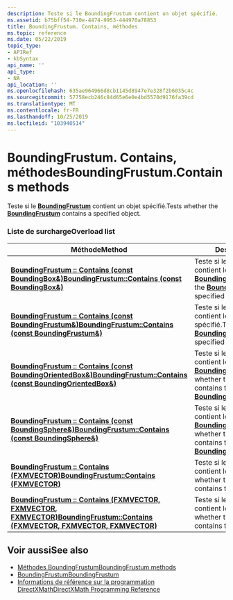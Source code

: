 ```yaml
---
description: Teste si le BoundingFrustum contient un objet spécifié.
ms.assetid: b75bff54-710e-4474-9953-444970a78853
title: BoundingFrustum. Contains, méthodes
ms.topic: reference
ms.date: 05/22/2019
topic_type:
- APIRef
- kbSyntax
api_name: ''
api_type:
- NA
api_location: ''
ms.openlocfilehash: 635ae964966d8cb1145d8947e7e328f2b6035c4c
ms.sourcegitcommit: 57758ecb246c84d65e6e0e4bd5570d9176fa39cd
ms.translationtype: MT
ms.contentlocale: fr-FR
ms.lasthandoff: 10/25/2019
ms.locfileid: "103940514"
---
```

# <a name="boundingfrustumcontains-methods"></a><span data-ttu-id="075ca-103">BoundingFrustum. Contains, méthodes</span><span class="sxs-lookup"><span data-stu-id="075ca-103">BoundingFrustum.Contains methods</span></span>

<span data-ttu-id="075ca-104">Teste si le [**BoundingFrustum**](/windows/desktop/api/directxcollision/ns-directxcollision-boundingfrustum) contient un objet spécifié.</span><span class="sxs-lookup"><span data-stu-id="075ca-104">Tests whether the [**BoundingFrustum**](/windows/desktop/api/directxcollision/ns-directxcollision-boundingfrustum) contains a specified object.</span></span>

### <a name="overload-list"></a><span data-ttu-id="075ca-105">Liste de surcharge</span><span class="sxs-lookup"><span data-stu-id="075ca-105">Overload list</span></span>

| <span data-ttu-id="075ca-106">Méthode</span><span class="sxs-lookup"><span data-stu-id="075ca-106">Method</span></span> | <span data-ttu-id="075ca-107">Description</span><span class="sxs-lookup"><span data-stu-id="075ca-107">Description</span></span> |
|-|-|
| <span data-ttu-id="075ca-108">[**BoundingFrustum :: Contains (const BoundingBox&)**](/windows/desktop/api/directxcollision/nf-directxcollision-boundingfrustum-contains(constboundingbox_))</span><span class="sxs-lookup"><span data-stu-id="075ca-108">[**BoundingFrustum::Contains (const BoundingBox&)**](/windows/desktop/api/directxcollision/nf-directxcollision-boundingfrustum-contains(constboundingbox_))</span></span> | <span data-ttu-id="075ca-109">Teste si le [**BoundingFrustum**](/windows/desktop/api/directxcollision/ns-directxcollision-boundingfrustum) contient le [**BoundingBox**](/windows/desktop/api/DirectXCollision/ns-directxcollision-boundingbox)spécifié.</span><span class="sxs-lookup"><span data-stu-id="075ca-109">Tests whether the [**BoundingFrustum**](/windows/desktop/api/directxcollision/ns-directxcollision-boundingfrustum) contains the specified [**BoundingBox**](/windows/desktop/api/DirectXCollision/ns-directxcollision-boundingbox).</span></span> |
| <span data-ttu-id="075ca-110">[**BoundingFrustum :: Contains (const BoundingFrustum&)**](/windows/desktop/api/directxcollision/nf-directxcollision-boundingfrustum-contains(constboundingfrustum_))</span><span class="sxs-lookup"><span data-stu-id="075ca-110">[**BoundingFrustum::Contains (const BoundingFrustum&)**](/windows/desktop/api/directxcollision/nf-directxcollision-boundingfrustum-contains(constboundingfrustum_))</span></span> | <span data-ttu-id="075ca-111">Teste si le [**BoundingFrustum**](/windows/desktop/api/directxcollision/ns-directxcollision-boundingfrustum) contient le **BoundingFrustum** spécifié.</span><span class="sxs-lookup"><span data-stu-id="075ca-111">Tests whether the [**BoundingFrustum**](/windows/desktop/api/directxcollision/ns-directxcollision-boundingfrustum) contains the specified **BoundingFrustum**.</span></span> |
| <span data-ttu-id="075ca-112">[**BoundingFrustum :: Contains (const BoundingOrientedBox&)**](/windows/desktop/api/directxcollision/nf-directxcollision-boundingfrustum-contains(constboundingorientedbox_))</span><span class="sxs-lookup"><span data-stu-id="075ca-112">[**BoundingFrustum::Contains (const BoundingOrientedBox&)**](/windows/desktop/api/directxcollision/nf-directxcollision-boundingfrustum-contains(constboundingorientedbox_))</span></span> | <span data-ttu-id="075ca-113">Teste si le [**BoundingFrustum**](/windows/desktop/api/directxcollision/ns-directxcollision-boundingfrustum) contient le [**BoundingOrientedBox**](/windows/desktop/api/directxcollision/ns-directxcollision-boundingorientedbox)spécifié.</span><span class="sxs-lookup"><span data-stu-id="075ca-113">Tests whether the [**BoundingFrustum**](/windows/desktop/api/directxcollision/ns-directxcollision-boundingfrustum) contains the specified [**BoundingOrientedBox**](/windows/desktop/api/directxcollision/ns-directxcollision-boundingorientedbox).</span></span> |
| <span data-ttu-id="075ca-114">[**BoundingFrustum :: Contains (const BoundingSphere&)**](/windows/desktop/api/directxcollision/nf-directxcollision-boundingfrustum-contains(constboundingsphere_))</span><span class="sxs-lookup"><span data-stu-id="075ca-114">[**BoundingFrustum::Contains (const BoundingSphere&)**](/windows/desktop/api/directxcollision/nf-directxcollision-boundingfrustum-contains(constboundingsphere_))</span></span> | <span data-ttu-id="075ca-115">Teste si le [**BoundingFrustum**](/windows/desktop/api/directxcollision/ns-directxcollision-boundingfrustum) contient le [**BoundingSphere**](/windows/desktop/api/directxcollision/ns-directxcollision-boundingsphere)spécifié.</span><span class="sxs-lookup"><span data-stu-id="075ca-115">Tests whether the [**BoundingFrustum**](/windows/desktop/api/directxcollision/ns-directxcollision-boundingfrustum) contains the specified [**BoundingSphere**](/windows/desktop/api/directxcollision/ns-directxcollision-boundingsphere).</span></span> |
| [<span data-ttu-id="075ca-116">**BoundingFrustum :: Contains (FXMVECTOR)**</span><span class="sxs-lookup"><span data-stu-id="075ca-116">**BoundingFrustum::Contains (FXMVECTOR)**</span></span>](/windows/desktop/api/directxcollision/nf-directxcollision-boundingfrustum-contains) | <span data-ttu-id="075ca-117">Teste si le [**BoundingFrustum**](/windows/desktop/api/directxcollision/ns-directxcollision-boundingfrustum) contient le point spécifié.</span><span class="sxs-lookup"><span data-stu-id="075ca-117">Tests whether the [**BoundingFrustum**](/windows/desktop/api/directxcollision/ns-directxcollision-boundingfrustum) contains the specified point.</span></span> |
| <span data-ttu-id="075ca-118">[**BoundingFrustum :: Contains (FXMVECTOR, FXMVECTOR, FXMVECTOR)**](/windows/desktop/api/directxcollision/nf-directxcollision-boundingfrustum-contains(fxmvector_fxmvector_fxmvector))</span><span class="sxs-lookup"><span data-stu-id="075ca-118">[**BoundingFrustum::Contains (FXMVECTOR, FXMVECTOR, FXMVECTOR)**](/windows/desktop/api/directxcollision/nf-directxcollision-boundingfrustum-contains(fxmvector_fxmvector_fxmvector))</span></span> | <span data-ttu-id="075ca-119">Teste si le [**BoundingFrustum**](/windows/desktop/api/directxcollision/ns-directxcollision-boundingfrustum) contient le triangle spécifié.</span><span class="sxs-lookup"><span data-stu-id="075ca-119">Tests whether the [**BoundingFrustum**](/windows/desktop/api/directxcollision/ns-directxcollision-boundingfrustum) contains the specified triangle.</span></span> |

## <a name="see-also"></a><span data-ttu-id="075ca-120">Voir aussi</span><span class="sxs-lookup"><span data-stu-id="075ca-120">See also</span></span>

* [<span data-ttu-id="075ca-121">Méthodes BoundingFrustum</span><span class="sxs-lookup"><span data-stu-id="075ca-121">BoundingFrustum methods</span></span>](/windows/desktop/dxmath/boundingfrustum-methods)
* [<span data-ttu-id="075ca-122">BoundingFrustum</span><span class="sxs-lookup"><span data-stu-id="075ca-122">BoundingFrustum</span></span>](/windows/desktop/api/directxcollision/ns-directxcollision-boundingfrustum)
* [<span data-ttu-id="075ca-123">Informations de référence sur la programmation DirectXMath</span><span class="sxs-lookup"><span data-stu-id="075ca-123">DirectXMath Programming Reference</span></span>](/windows/desktop/dxmath/ovw-xnamath-reference)
